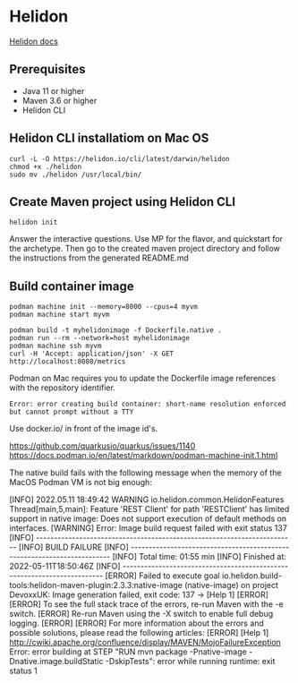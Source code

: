 # Helidon

[Helidon docs](https://helidon.io/docs/v2/)

## Prerequisites

+ Java 11 or higher
+ Maven 3.6 or higher
+ Helidon CLI

## Helidon CLI installatiom on Mac OS

    curl -L -O https://helidon.io/cli/latest/darwin/helidon
    chmod +x ./helidon
    sudo mv ./helidon /usr/local/bin/

## Create Maven project using Helidon CLI

    helidon init
    
Answer the interactive questions. Use MP for the flavor, and quickstart for the archetype.
Then go to the created maven project directory and follow the instructions from the generated README.md

## Build container image

    podman machine init --memory=8000 --cpus=4 myvm
    podman machine start myvm
    
    podman build -t myhelidonimage -f Dockerfile.native .
    podman run --rm --network=host myhelidonimage
    podman machine ssh myvm
    curl -H 'Accept: application/json' -X GET http://localhost:8080/metrics


    

Podman on Mac requires you to update the Dockerfile image references with the repository identifier.

    Error: error creating build container: short-name resolution enforced but cannot prompt without a TTY

Use docker.io/ in front of the image id's.

https://github.com/quarkusio/quarkus/issues/1140
https://docs.podman.io/en/latest/markdown/podman-machine-init.1.html

The native build fails with the following message when the memory of the MacOS Podman VM is not big enough:

[INFO] 2022.05.11 18:49:42 WARNING io.helidon.common.HelidonFeatures Thread[main,5,main]: Feature 'REST Client' for path 'RESTClient' has limited support in native image: Does not support execution of default methods on interfaces.
[WARNING] Error: Image build request failed with exit status 137
[INFO] ------------------------------------------------------------------------
[INFO] BUILD FAILURE
[INFO] ------------------------------------------------------------------------
[INFO] Total time:  01:55 min
[INFO] Finished at: 2022-05-11T18:50:46Z
[INFO] ------------------------------------------------------------------------
[ERROR] Failed to execute goal io.helidon.build-tools:helidon-maven-plugin:2.3.3:native-image (native-image) on project DevoxxUK: Image generation failed, exit code: 137 -> [Help 1]
[ERROR] 
[ERROR] To see the full stack trace of the errors, re-run Maven with the -e switch.
[ERROR] Re-run Maven using the -X switch to enable full debug logging.
[ERROR] 
[ERROR] For more information about the errors and possible solutions, please read the following articles:
[ERROR] [Help 1] http://cwiki.apache.org/confluence/display/MAVEN/MojoFailureException
Error: error building at STEP "RUN mvn package -Pnative-image -Dnative.image.buildStatic -DskipTests": error while running runtime: exit status 1
